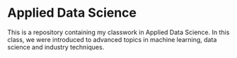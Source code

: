# Applied Data Science
This is a repository containing my classwork in Applied Data Science. In this class, we were introduced to advanced topics in machine learning, data science and industry techniques.
